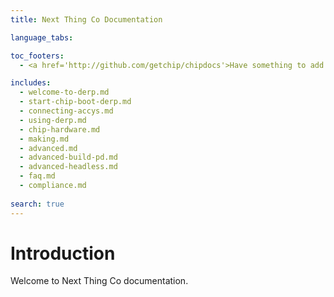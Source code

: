 ```yaml
---
title: Next Thing Co Documentation

language_tabs:

toc_footers:
  - <a href='http://github.com/getchip/chipdocs'>Have something to add or change?<br>Visit our GitHub!</a>

includes:
  - welcome-to-derp.md
  - start-chip-boot-derp.md
  - connecting-accys.md
  - using-derp.md
  - chip-hardware.md
  - making.md
  - advanced.md
  - advanced-build-pd.md
  - advanced-headless.md
  - faq.md
  - compliance.md
  
search: true
---
```


# Introduction
Welcome to Next Thing Co documentation.